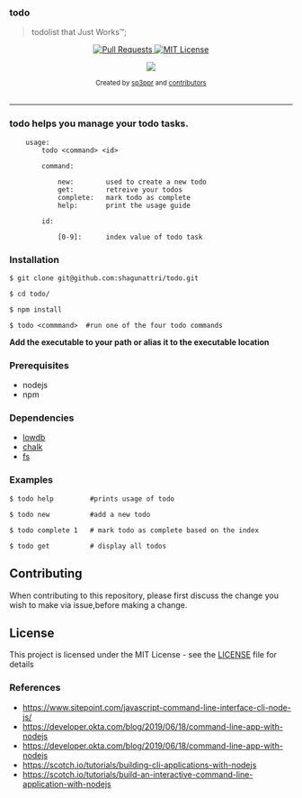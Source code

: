 ### todo

> todolist that Just Works™;


<p align="center">
  <a href="https://github.com/shagunattri/pwgen/pulls">
    <img src="https://img.shields.io/badge/PRs-welcome-brightgreen.svg?longCache=true" alt="Pull Requests">
  </a>
  <a href="LICENSE">
    <img src="https://img.shields.io/badge/License-MIT-lightgrey.svg?longCache=true" alt="MIT License">
  </a>
</p>

<p align="center">
  <a href="https://twitter.com/sp3ppr" target="_blank">
    <img src="https://img.shields.io/twitter/follow/sp3ppr.svg?logo=twitter">
  </a>
</p>

<div align="center">
  <sub>Created by
  <a href="https://twitter.com/sp3ppr">sp3ppr</a> and
  <a href="https://github.com/shagunattri/pwGen/graphs/contributors">contributors</a>
</div>

<br>

****


### todo helps you manage your todo tasks.


```console
    usage:
        todo <command> <id>

        command:

            new:        used to create a new todo
            get:        retreive your todos
            complete:   mark todo as complete
            help:       print the usage guide

        id:

            [0-9]:      index value of todo task
```

### Installation

```console
$ git clone git@github.com:shagunattri/todo.git

$ cd todo/

$ npm install

$ todo <commmand>  #run one of the four todo commands
```
**Add the executable to your path or alias it to the executable location**

### Prerequisites

- nodejs
- npm

### Dependencies
- [lowdb](https://github.com/typicode/lowdb)
- [chalk](https://github.com/chalk/chalk)
- [fs](https://nodejs.org/api/fs.html)


### Examples

```console
$ todo help         #prints usage of todo

$ todo new          #add a new todo

$ todo complete 1   # mark todo as complete based on the index

$ todo get          # display all todos
```

## Contributing

When contributing to this repository, please first discuss the change you wish to make via issue,before making a change.


## License

This project is licensed under the MIT License - see the [LICENSE](LICENSE) file for details


### References

- https://www.sitepoint.com/javascript-command-line-interface-cli-node-js/
- https://developer.okta.com/blog/2019/06/18/command-line-app-with-nodejs
- https://developer.okta.com/blog/2019/06/18/command-line-app-with-nodejs
- https://scotch.io/tutorials/building-cli-applications-with-nodejs
- https://scotch.io/tutorials/build-an-interactive-command-line-application-with-nodejs
